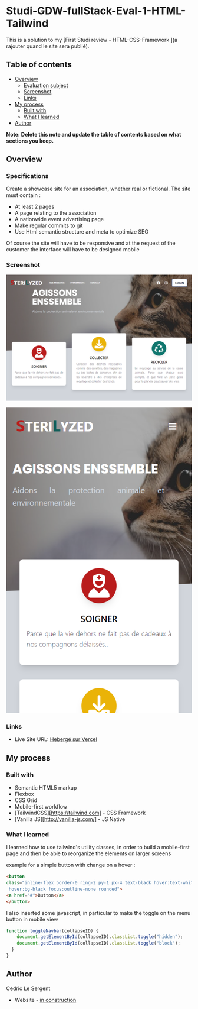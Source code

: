 # Studi-GDW-fullStack-Eval-1-HTML-Tailwind

This is a solution to my [First Studi review - HTML-CSS-Framework ](a rajouter quand le site sera publié). 

## Table of contents

- [Overview](#overview)
  - [Evaluation subject](#specifications)
  - [Screenshot](#screenshot)
  - [Links](#links)
- [My process](#my-process)
  - [Built with](#built-with)
  - [What I learned](#what-i-learned)
- [Author](#author)


**Note: Delete this note and update the table of contents based on what sections you keep.**

## Overview

### Specifications

Create a showcase site for an association, whether real or fictional.
The site must contain :
- At least 2 pages
- A page relating to the association
- A nationwide event advertising page
- Make regular commits to git
- Use Html semantic structure and meta to optimize SEO

Of course the site will have to be responsive and at the request of the customer the interface will have to be designed mobile

### Screenshot
![desktop View](./design-website-view/desktop-view.png)

![Mobile View](./design-website-view/mobile-view.png)

### Links

- Live Site URL: [Hebergé sur Vercel](https://#)

## My process

### Built with

- Semantic HTML5 markup
- Flexbox
- CSS Grid
- Mobile-first workflow
- [TailwindCSS][https://tailwind.com] - CSS Framework
- [Vanilla JS][http://vanilla-js.com/] - JS Native


### What I learned
I learned how to use tailwind's utility classes, in order to build a mobile-first page and then be able to reorganize the elements on larger screens

example for a simple button with change on a hover :
```html
<button 
class="inline-flex border-0 ring-2 py-1 px-4 text-black hover:text-white bg-white  
 hover:bg-black focus:outline-none rounded">
<a href="#">Button</a>
</button>
```

I also inserted some javascript, in particular to make the toggle on the menu button in mobile view

```js
function toggleNavbar(collapseID) {
    document.getElementById(collapseID).classList.toggle("hidden");
    document.getElementById(collapseID).classList.toggle("block");
  }
}
```

## Author
Cedric Le  Sergent 
- Website - [in construction](/#)





